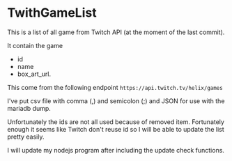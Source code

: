 # TwithGameList

This is a list of all game from Twitch API (at the moment of the last commit). 

It contain the game

- id
- name
- box_art_url.

This come from the following endpoint ``https://api.twitch.tv/helix/games``

I've put csv file with comma (,) and semicolon (;) and JSON for use with the mariadb dump.

Unfortunately the ids are not all used because of removed item. Fortunately enough it seems like Twitch don't reuse id so I will be able to update the list pretty easily.

I will update my nodejs program after including the update check functions.